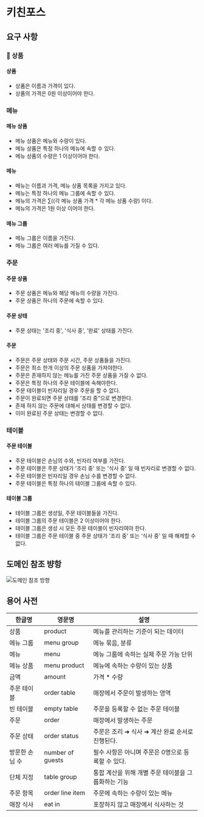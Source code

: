 # 키친포스

## 요구 사항
### 🍜 상품
#### 상품
- 상품은 이름과 가격이 있다.
- 상품의 가격은 0원 이상이어야 한다.

### 메뉴
#### 메뉴 상품
- 메뉴 상품은 메뉴와 수량이 있다.
- 메뉴 상품은 특정 하나의 메뉴에 속할 수 있다.
- 메뉴 상품의 수량은 1 이상이어야 한다.

#### 메뉴
- 메뉴는 이름과 가격, 메뉴 상품 목록을 가지고 있다.
- 메뉴는 특정 하나의 메뉴 그룹에 속할 수 있다.
- 메뉴의 가격은 ∑((각 메뉴 상품 가격 * 각 메뉴 상품 수량) 이다.
- 메뉴의 가격은 1원 이상 이어야 한다.

#### 메뉴 그룹
- 메뉴 그룹은 이름을 가진다.
- 메뉴 그룹은 여러 메뉴를 가질 수 있다.

### 주문
#### 주문 상품
- 주문 상품은 메뉴와 해당 메뉴의 수량을 가진다.
- 주문 상품은 하나의 주문에 속할 수 있다.

#### 주문 상태
- 주문 상태는 '조리 중', '식사 중', '완료' 상태를 가진다.

#### 주문
- 주문은 주문 상태와 주문 시간, 주문 상품들을 가진다.
- 주문은 최소 한개 이상의 주문 상품을 가져야한다.
- 주문은 존재하지 않는 메뉴를 가진 주문 상품을 가질 수 없다.
- 주문은 특정 하나의 주문 테이블에 속해야한다.
- 주문 테이블이 빈자리일 경우 주문을 할 수 없다.
- 주문이 완료되면 주문 상태를 '조리 중"으로 변경한다. 
- 존재 하지 않는 주문에 대해서 상태를 변경할 수 없다.
- 이미 완료된 주문 상태는 변경할 수 없다.

### 테이블
#### 주문 테이블
- 주문 테이블은 손님의 수와, 빈자리 여부를 가잔다.
- 주문 테이블은 주문 상태가 '조리 중' 또는 '식사 중' 일 때 빈자리로 변경할 수 없다.
- 주문 테이블은 빈자리일 경우 손님 수를 변경할 수 없다.
- 주문 테이블은 특정 하나의 테이블 그룹에 속할 수 있다.

#### 테이블 그룹
- 테이블 그룹은 생성일, 주문 테이블들을 가진다.
- 테이블 그룹의 주문 테이블은 2 이상이어야 한다.
- 테이블 그룹은 생성 시 모든 주문 테이블이 빈자리여야 한다.
- 테이블 그룹은 주문 테이블 중 주문 상태가 '조리 중' 또는 '식사 중' 일 때 해제할 수 없다.

## 도메인 참조 뱡항
![도메인 참조 방향](https://user-images.githubusercontent.com/74398096/274482951-f7322216-a972-47a9-8658-dbd22f851c47.png)

## 용어 사전

| 한글명 | 영문명 | 설명 |
| --- | --- | --- |
| 상품 | product | 메뉴를 관리하는 기준이 되는 데이터 |
| 메뉴 그룹 | menu group | 메뉴 묶음, 분류 |
| 메뉴 | menu | 메뉴 그룹에 속하는 실제 주문 가능 단위 |
| 메뉴 상품 | menu product | 메뉴에 속하는 수량이 있는 상품 |
| 금액 | amount | 가격 * 수량 |
| 주문 테이블 | order table | 매장에서 주문이 발생하는 영역 |
| 빈 테이블 | empty table | 주문을 등록할 수 없는 주문 테이블 |
| 주문 | order | 매장에서 발생하는 주문 |
| 주문 상태 | order status | 주문은 조리 ➜ 식사 ➜ 계산 완료 순서로 진행된다. |
| 방문한 손님 수 | number of guests | 필수 사항은 아니며 주문은 0명으로 등록할 수 있다. |
| 단체 지정 | table group | 통합 계산을 위해 개별 주문 테이블을 그룹화하는 기능 |
| 주문 항목 | order line item | 주문에 속하는 수량이 있는 메뉴 |
| 매장 식사 | eat in | 포장하지 않고 매장에서 식사하는 것 |
